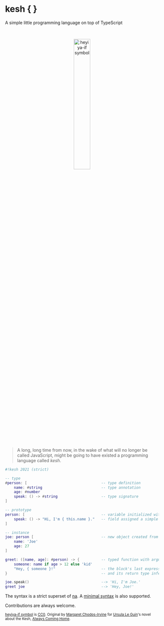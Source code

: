 # kesh { }

A simple little programming language on top of TypeScript

<p>&nbsp;</p>
<p align="center" width="100%"><img width="33%" alt="heyiya-if symbol" src="https://upload.wikimedia.org/wikipedia/commons/c/c2/Double_spirale.svg"></p>
<p>&nbsp;</p>

> A long, long time from now, in the wake of what will no longer be called JavaScript, might be going to have existed a programming language called _kesh_.


```lua
#!kesh 2021 (strict)

-- type
#person: [                                  -- type definition
    name: #string                           -- type annotation
    age: #number
    speak: () -> #string                    -- type signature
]

-- prototype
person: [                                   -- variable initialized with an object
    speak: () -> "Hi, I'm { this.name }."   -- field assigned a simple inline function
]

-- instance
joe: person [                               -- new object created from prototype
    name: 'Joe'
    age: 27
]

greet: ([name, age]: #person) -> {          -- typed function with argument unpacking
    someone: name if age > 12 else 'kid'
    "Hey, { someone }!"                     -- the block's last expression is returned
}                                           -- and its return type inferred

joe.speak()                                 --> 'Hi, I'm Joe.'
greet joe                                   --> 'Hey, Joe!'
```

The syntax is a strict superset of [na](https://github.com/kesh-lang/na). A [minimal syntax](./minimal-syntax.md) is also supported.

Contributions are always welcome.


<sub>[heyiya-if symbol](https://commons.wikimedia.org/wiki/File:Double_spirale.svg) is [CC0](https://creativecommons.org/publicdomain/zero/1.0/). Original by [Margaret Chodos-Irvine](https://chodos-irvine.com/) for [Ursula Le Guin](https://www.ursulakleguin.com/)'s novel about the Kesh, [Always Coming Home](https://www.ursulakleguin.com/always-coming-home-book).</sub>
